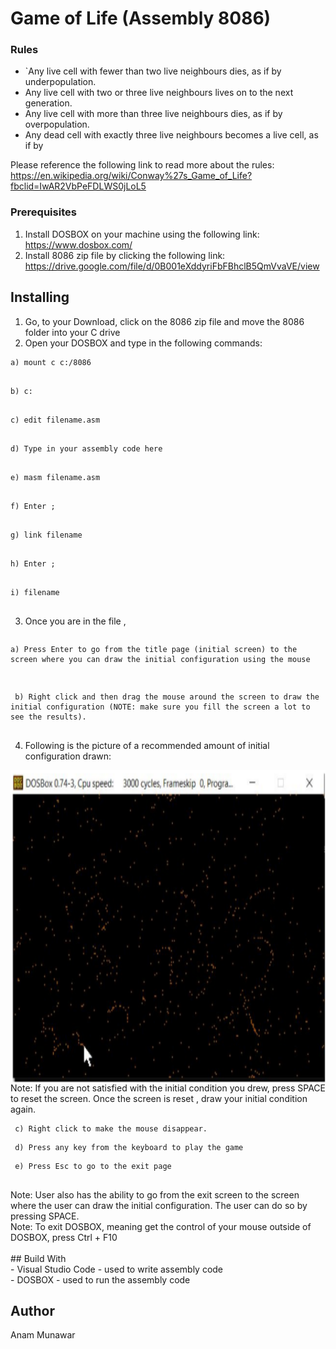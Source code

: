 # Game of Life (Assembly 8086)

### Rules
- `Any live cell with fewer than two live neighbours dies, as if by underpopulation.
-  Any live cell with two or three live neighbours lives on to the next generation.
-  Any live cell with more than three live neighbours dies, as if by overpopulation.
-  Any dead cell with exactly three live neighbours becomes a live cell, as if by

Please reference the following link to read more about the rules:
https://en.wikipedia.org/wiki/Conway%27s_Game_of_Life?fbclid=IwAR2VbPeFDLWS0jLoL5

### Prerequisites
1. Install DOSBOX on your machine using the following link: https://www.dosbox.com/
2. Install 8086 zip file by clicking the following link:
https://drive.google.com/file/d/0B001eXddyriFbFBhclB5QmVvaVE/view
## Installing
1. Go, to your Download, click on the 8086 zip file and move the 8086 folder into your C
drive
2. Open your DOSBOX and type in the following commands: <br/> 
<pre><code>a) mount c c:/8086 <br/> </code></pre>
<pre><code>b) c: <br/> </code></pre>
<pre><code>c) edit filename.asm <br/> </code></pre>
<pre><code>d) Type in your assembly code here <br/> </code></pre>
<pre><code>e) masm filename.asm <br/> </code></pre>
<pre><code>f) Enter ; <br/> </code></pre>
<pre><code>g) link filename <br/> </code></pre>
<pre><code>h) Enter ; <br/> </code></pre>
<pre><code>i) filename <br/> </code></pre>

3. Once you are in the file , <br/>
  <pre><pre><code>a) Press Enter to go from the title page (initial screen) to the screen where you can draw the initial configuration using the mouse <br/> </code></pre></pre>
 <pre><code> b) Right click and then drag the mouse around the screen to draw the initial configuration (NOTE: make sure you fill the screen a lot to see the results). <br/> </code></pre>
4. Following is the picture of a recommended amount of initial configuration
drawn: <br/> 
<img align="center" height =500 width = 700 src="proj2.png"/>
Note: If you are not satisfied with the initial condition you drew, press SPACE to reset the
screen. Once the screen is reset , draw your initial condition again. <br/>
 <pre><code> c) Right click to make the mouse disappear. <br/></code></pre>
 <pre><code> d) Press any key from the keyboard to play the game <br/></code></pre>
 <pre><code> e) Press Esc to go to the exit page <br/><br/></code></pre>
Note: User also has the ability to go from the exit screen to the screen where the user can
draw the initial configuration. The user can do so by pressing SPACE. <br/> 
Note: To exit DOSBOX, meaning get the control of your mouse outside of DOSBOX, press
Ctrl + F10 <br/> <br/>
## Build With </br>
- Visual Studio Code - used to write assembly code </br>
- DOSBOX - used to run the assembly code

## Author
Anam Munawar
